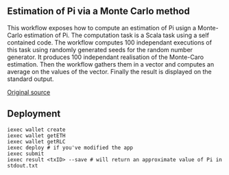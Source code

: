 ## Estimation of Pi via a Monte Carlo method

This workflow exposes how to compute an estimation of Pi usign a Monte-Carlo estimation of Pi. The computation task is a Scala task using a self contained code. The workflow computes 100 independant executions of this task using randomly generated seeds for the random number generator. It produces 100 independant realisation of the Monte-Caro estimation. Then the workflow gathers them in a vector and computes an average on the values of the vector. Finally the result is displayed on the standard output.

[Original source](https://github.com/openmole/openmole-market/tree/7-dev/pi)

## Deployment

```shell
iexec wallet create
iexec wallet getETH
iexec wallet getRLC
iexec deploy # if you've modified the app
iexec submit
iexec result <txID> --save # will return an approximate value of Pi in stdout.txt
```

